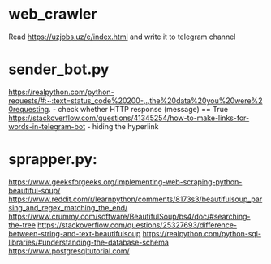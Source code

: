 # web_crawler
Read https://uzjobs.uz/e/index.html and write it to telegram channel

# sender_bot.py
https://realpython.com/python-requests/#:~:text=status_code%20200-,.,the%20data%20you%20were%20requesting. - check whether HTTP response (message) == True
https://stackoverflow.com/questions/41345254/how-to-make-links-for-words-in-telegram-bot - hiding the hyperlink

# sprapper.py:
https://www.geeksforgeeks.org/implementing-web-scraping-python-beautiful-soup/
https://www.reddit.com/r/learnpython/comments/8173s3/beautifulsoup_parsing_and_regex_matching_the_end/
https://www.crummy.com/software/BeautifulSoup/bs4/doc/#searching-the-tree
https://stackoverflow.com/questions/25327693/difference-between-string-and-text-beautifulsoup
https://realpython.com/python-sql-libraries/#understanding-the-database-schema
https://www.postgresqltutorial.com/

